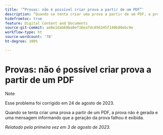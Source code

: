 ```yaml
---
title: '“Provas: não é possível criar prova a partir de um PDF”'
description: “Quando se tenta criar uma prova a partir de um PDF, a prova não é gerada e uma mensagem informando que a geração da prova falhou é exibida.”
hidefromtoc: true
feature: Digital Content and Documents
source-git-commit: ae8e1dab69ba6ef16ea7dc056345f140b80ebc9e
workflow-type: ht
source-wordcount: '78'
ht-degree: 100%

---
```



# Provas: não é possível criar prova a partir de um PDF

<!--WF and WFP TOCs-->

>[!NOTE]
>
>Esse problema foi corrigido em 24 de agosto de 2023.

Quando se tenta criar uma prova a partir de um PDF, a prova não é gerada e uma mensagem informando que a geração da prova falhou é exibida.

_Relatado pela primeira vez em 3 de agosto de 2023._